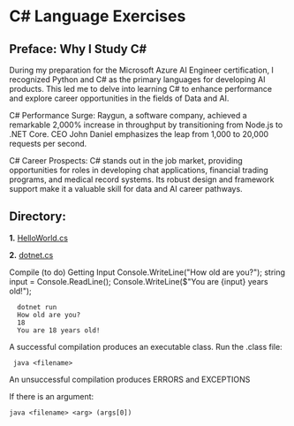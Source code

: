 # C# Language Exercises

## Preface: Why I Study C#
During my preparation for the Microsoft Azure AI Engineer certification, I recognized Python and C# as the primary languages for developing AI products. This led me to delve into learning C# to enhance performance and explore career opportunities in the fields of Data and AI.

C# Performance Surge: Raygun, a software company, achieved a remarkable 2,000% increase in throughput by transitioning from Node.js to .NET Core. CEO John Daniel emphasizes the leap from 1,000 to 20,000 requests per second.

C# Career Prospects: C# stands out in the job market, providing opportunities for roles in developing chat applications, financial trading programs, and medical record systems. Its robust design and framework support make it a valuable skill for data and AI career pathways.

## Directory: 
**1.** [HelloWorld.cs](https://github.com/camillekokoko/C_sharp/blob/main/HelloWorld.cs)

**2.** [dotnet.cs](https://github.com/camillekokoko/C_sharp/blob/main/dotnet.cs)


Compile (to do)
Getting Input 
Console.WriteLine("How old are you?");
string input = Console.ReadLine();
      Console.WriteLine($"You are {input} years old!");
```
  dotnet run
  How old are you?
  18
  You are 18 years old!
```


A successful compilation produces an executable class. Run the .class file:
 ```
  java <filename>
```

An unsuccessful compilation produces ERRORS and EXCEPTIONS

If there is an argument:
```
java <filename> <arg> (args[0])
```

